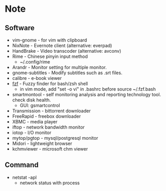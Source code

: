 Note
===

Software
--------
* vim-gnome - for vim with clipboard
* NixNote - Evernote client (alternative: everpad)
* HandBrake - Video transcoder (alternative: avconv)
* Rime - Chinese pinyin input method
    * ~/.config/rime
* Arandr - Monitor setting for multiple monitor.
* gnome-subtitles - Modify subtitles such as .srt files.
* calibre - e-book viewer
* [fzf](https://github.com/junegunn/fzf) - Fuzzy finder for bash/zsh shell
    * in vim mode, add "set -o vi" in .bashrc before source ~/.fzf.bash
* smartmontool - self monitoring analysis and reporting technology tool. check disk health.
    * GUI: gsmartcontrol
* Transmission - bittorrent downloader
* FreeRapid - freebox downloader
* XBMC - media player
* iftop - network bandwidth monitor
* iotop - I/O monitor
* mytop/pgtop - mysql/postgresql monitor
* Midori - lightweight browser
* kchmviewer - microsoft chm viewer


Command
-------
* netstat -apl
    * network status with process


